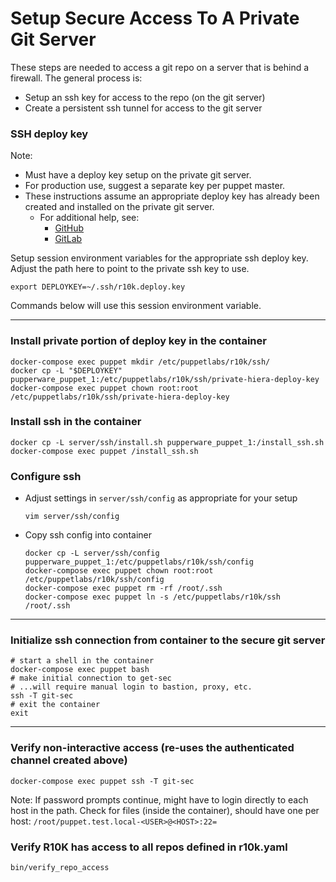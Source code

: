 # Setup Secure Access To A Private Git Server
These steps are needed to access a git repo on a server that is behind a firewall. The general process is:
- Setup an ssh key for access to the repo (on the git server)
- Create a persistent ssh tunnel for access to the git server

### SSH deploy key
Note:
- Must have a deploy key setup on the private git server.
- For production use, suggest a separate key per puppet master.
- These instructions assume an appropriate deploy key has already been created
  and installed on the private git server.
  - For additional help, see:
    - [GitHub](https://docs.github.com/en/github/authenticating-to-github/connecting-to-github-with-ssh)
    - [GitLab](https://docs.gitlab.com/ce/ssh/README.html)

Setup session environment variables for the appropriate ssh deploy key.
Adjust the path here to point to the private ssh key to use.
```shell
export DEPLOYKEY=~/.ssh/r10k.deploy.key
```
Commands below will use this session environment variable.

---

### Install private portion of deploy key in the container
```shell
docker-compose exec puppet mkdir /etc/puppetlabs/r10k/ssh/
docker cp -L "$DEPLOYKEY" pupperware_puppet_1:/etc/puppetlabs/r10k/ssh/private-hiera-deploy-key
docker-compose exec puppet chown root:root /etc/puppetlabs/r10k/ssh/private-hiera-deploy-key
```

### Install ssh in the container
```shell
docker cp -L server/ssh/install.sh pupperware_puppet_1:/install_ssh.sh
docker-compose exec puppet /install_ssh.sh
```

### Configure ssh
- Adjust settings in `server/ssh/config` as appropriate for your setup
  ```shell
  vim server/ssh/config
  ```
- Copy ssh config into container
  ```shell
  docker cp -L server/ssh/config pupperware_puppet_1:/etc/puppetlabs/r10k/ssh/config
  docker-compose exec puppet chown root:root /etc/puppetlabs/r10k/ssh/config
  docker-compose exec puppet rm -rf /root/.ssh
  docker-compose exec puppet ln -s /etc/puppetlabs/r10k/ssh /root/.ssh
  ```

---

### Initialize ssh connection from container to the secure git server
```shell
# start a shell in the container
docker-compose exec puppet bash
# make initial connection to get-sec
# ...will require manual login to bastion, proxy, etc.
ssh -T git-sec
# exit the container
exit
```

---

### Verify non-interactive access (re-uses the authenticated channel created above)
```shell
docker-compose exec puppet ssh -T git-sec
```
Note: If password prompts continue, might have to login directly to each host
in the path.  Check for files (inside the container), should have one per host:
`/root/puppet.test.local-<USER>@<HOST>:22=`

### Verify R10K has access to all repos defined in r10k.yaml
```shell
bin/verify_repo_access
```
